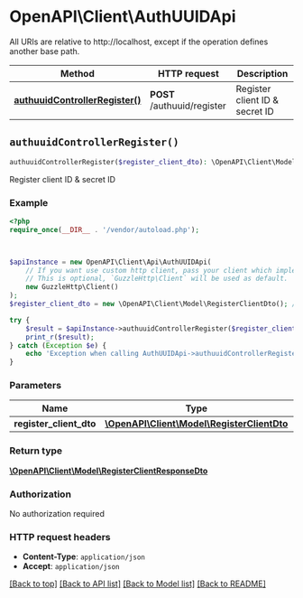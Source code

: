 # OpenAPI\Client\AuthUUIDApi

All URIs are relative to http://localhost, except if the operation defines another base path.

| Method | HTTP request | Description |
| ------------- | ------------- | ------------- |
| [**authuuidControllerRegister()**](AuthUUIDApi.md#authuuidControllerRegister) | **POST** /authuuid/register | Register client ID &amp; secret ID |


## `authuuidControllerRegister()`

```php
authuuidControllerRegister($register_client_dto): \OpenAPI\Client\Model\RegisterClientResponseDto
```

Register client ID & secret ID

### Example

```php
<?php
require_once(__DIR__ . '/vendor/autoload.php');



$apiInstance = new OpenAPI\Client\Api\AuthUUIDApi(
    // If you want use custom http client, pass your client which implements `GuzzleHttp\ClientInterface`.
    // This is optional, `GuzzleHttp\Client` will be used as default.
    new GuzzleHttp\Client()
);
$register_client_dto = new \OpenAPI\Client\Model\RegisterClientDto(); // \OpenAPI\Client\Model\RegisterClientDto

try {
    $result = $apiInstance->authuuidControllerRegister($register_client_dto);
    print_r($result);
} catch (Exception $e) {
    echo 'Exception when calling AuthUUIDApi->authuuidControllerRegister: ', $e->getMessage(), PHP_EOL;
}
```

### Parameters

| Name | Type | Description  | Notes |
| ------------- | ------------- | ------------- | ------------- |
| **register_client_dto** | [**\OpenAPI\Client\Model\RegisterClientDto**](../Model/RegisterClientDto.md)|  | |

### Return type

[**\OpenAPI\Client\Model\RegisterClientResponseDto**](../Model/RegisterClientResponseDto.md)

### Authorization

No authorization required

### HTTP request headers

- **Content-Type**: `application/json`
- **Accept**: `application/json`

[[Back to top]](#) [[Back to API list]](../../README.md#endpoints)
[[Back to Model list]](../../README.md#models)
[[Back to README]](../../README.md)
